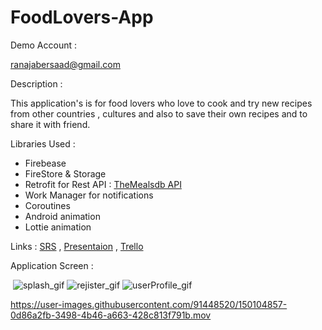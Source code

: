 # FoodLovers-App

Demo Account :

ranajabersaad@gmail.com

Description :

This application's is for food lovers who love to cook and try new recipes from other countries , 
cultures and also to save their own recipes and to share it with friend.

Libraries Used :

- Firebease
- FireStore & Storage
- Retrofit for Rest API : [TheMealsdb API](https://www.themealdb.com/api.php)
- Work Manager for notifications
- Coroutines
- Android animation
- Lottie animation

Links : [SRS](https://docs.google.com/document/d/1j1hFQ92R8gA3EcfJJIxGYVM-T-dmx40M/edit?usp=sharing&ouid=113737670138646384220&rtpof=true&sd=true) , [Presentaion](https://docs.google.com/presentation/d/1f3OOvhlzGl1i-AKFy_4kjPxjozBsZjRJ/edit?usp=sharing&ouid=113737670138646384220&rtpof=true&sd=true) , [Trello](https://trello.com/b/antdThcv/capston2foodlovers)


Application Screen :

 ![splash_gif](https://user-images.githubusercontent.com/91477063/150101647-2efa8cd9-eabc-4c9b-894c-e6cf23d46005.gif) ![rejister_gif](https://user-images.githubusercontent.com/91477063/150101872-5879e274-c1cc-4dc3-90d2-05369e283b69.gif) ![userProfile_gif](https://user-images.githubusercontent.com/91477063/150101899-9d578e5c-5288-40e3-a315-3552e15cc432.gif)
 
  https://user-images.githubusercontent.com/91448520/150104857-0d86a2fb-3498-4b46-a663-428c813f791b.mov

 
 




